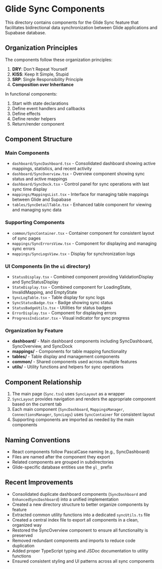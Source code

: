 # Glide Sync Components

This directory contains components for the Glide Sync feature that facilitates bidirectional data synchronization between Glide applications and Supabase database.

## Organization Principles

The components follow these organization principles:

1. **DRY**: Don't Repeat Yourself
2. **KISS**: Keep It Simple, Stupid
3. **SRP**: Single Responsibility Principle
4. **Composition over Inheritance**

In functional components:
1. Start with state declarations
2. Define event handlers and callbacks 
3. Define effects
4. Define render helpers
5. Return/render component

## Component Structure

### Main Components

- `dashboard/SyncDashboard.tsx` - Consolidated dashboard showing active mappings, statistics, and recent activity
- `dashboard/SyncOverview.tsx` - Overview component showing sync status and active mappings
- `dashboard/SyncDock.tsx` - Control panel for sync operations with last sync time display
- `mappings/MappingsList.tsx` - Interface for managing table mappings between Glide and Supabase
- `tables/SyncDetailTable.tsx` - Enhanced table component for viewing and managing sync data

### Supporting Components

- `common/SyncContainer.tsx` - Container component for consistent layout of sync pages
- `mappings/SyncErrorsView.tsx` - Component for displaying and managing sync errors
- `mappings/SyncLogsView.tsx` - Display for synchronization logs

### UI Components (in the `ui` directory)

- `StatusDisplay.tsx` - Combined component providing ValidationDisplay and SyncStatusDisplay
- `StateDisplay.tsx` - Combined component for LoadingState, InvalidMapping, and EmptyState
- `SyncLogTable.tsx` - Table display for sync logs
- `SyncStatusBadge.tsx` - Badge showing sync status
- `StatusBadgeUtils.tsx` - Utilities for status badges
- `ErrorDisplay.tsx` - Component for displaying errors
- `ProgressIndicator.tsx` - Visual indicator for sync progress

### Organization by Feature

- **dashboard/** - Main dashboard components including SyncDashboard, SyncOverview, and SyncDock
- **mappings/** - Components for table mapping functionality
- **tables/** - Table display and management components
- **common/** - Shared components used across multiple features
- **utils/** - Utility functions and helpers for sync operations

## Component Relationship

1. The main page (`Sync.tsx`) uses `SyncLayout` as a wrapper
2. `SyncLayout` provides navigation and renders the appropriate component based on the current tab
3. Each main component (`SyncDashboard`, `MappingsManager`, `ConnectionsManager`, `SyncLogs`) uses `SyncContainer` for consistent layout
4. Supporting components are imported as needed by the main components

## Naming Conventions

- React components follow PascalCase naming (e.g., SyncDashboard)
- Files are named after the component they export
- Related components are grouped in subdirectories
- Glide-specific database entities use the `gl_` prefix

## Recent Improvements

- Consolidated duplicate dashboard components (`SyncDashboard` and `EnhancedSyncDashboard`) into a unified implementation
- Created a new directory structure to better organize components by feature
- Extracted common utility functions into a dedicated `syncUtils.ts` file
- Created a central index file to export all components in a clean, organized way
- Restored the SyncOverview component to ensure all functionality is preserved
- Removed redundant components and imports to reduce code duplication
- Added proper TypeScript typing and JSDoc documentation to utility functions
- Ensured consistent styling and UI patterns across all sync components